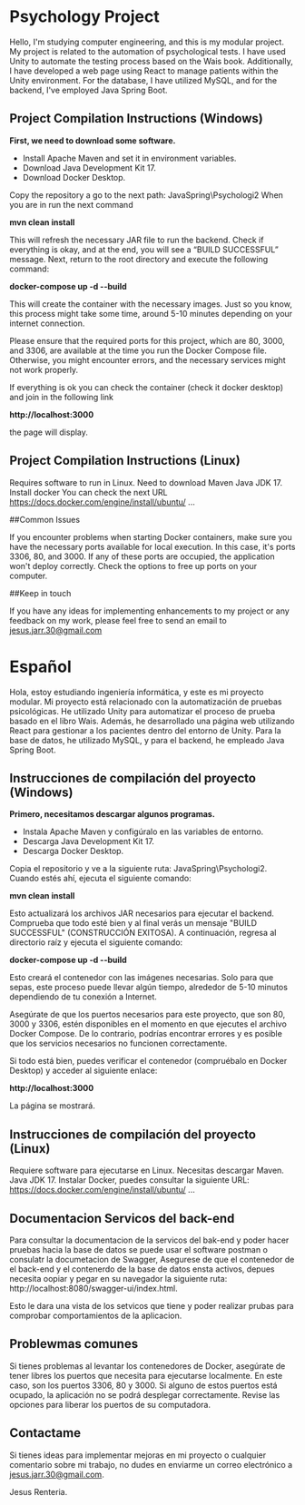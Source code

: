 # Psychology Project

Hello, I'm studying computer engineering, and this is my modular project. My project is related to the automation of psychological tests. I have used Unity to automate the testing process based on the Wais book. Additionally, I have developed a web page using React to manage patients within the Unity environment. For the database, I have utilized MySQL, and for the backend, I've employed Java Spring Boot.

## Project Compilation Instructions (Windows)

 **First, we need to download some software.**
 
   - Install Apache Maven and set it in environment variables.
   - Download Java Development Kit 17.
   - Download Docker Desktop.
  
Copy the repository a go to the next path: JavaSpring\Psychologi2 When you are in run  the next command

**mvn clean install**

This will refresh the necessary JAR file to run the backend. Check if everything is okay, and at the end, you will see a “BUILD SUCCESSFUL” message.
Next, return to the root directory and execute the following command:

**docker-compose up -d --build**

This will create the container with the necessary images. Just so you know, this process might take some time, around 5-10 minutes depending on your internet connection.

Please ensure that the required ports for this project, which are 80, 3000, and 3306, are available at the time you run the Docker Compose file. Otherwise, you might encounter errors, and the necessary services might not work properly.

If everything is ok you can check the container (check it docker desktop) and join in the following link

**http://localhost:3000**

the page will display.

## Project Compilation Instructions (Linux)
Requires software to run in Linux.
Need to download Maven 
Java JDK 17.
Install docker You can check the next URL https://docs.docker.com/engine/install/ubuntu/
...

##Common Issues

If you encounter problems when starting Docker containers, make sure you have the necessary ports available for local execution. In this case, it's ports 3306, 80, and 3000. If any of these ports are occupied, the application won't deploy correctly.
Check the options to free up ports on your computer.


##Keep in touch

If you have any ideas for implementing enhancements to my project or any feedback on my work, please feel free to send an email to jesus.jarr.30@gmail.com

# Español

Hola, estoy estudiando ingeniería informática, y este es mi proyecto modular. Mi proyecto está relacionado con la automatización de pruebas psicológicas. He utilizado Unity para automatizar el proceso de prueba basado en el libro Wais. Además, he desarrollado una página web utilizando React para gestionar a los pacientes dentro del entorno de Unity. Para la base de datos, he utilizado MySQL, y para el backend, he empleado Java Spring Boot.

## Instrucciones de compilación del proyecto (Windows)

**Primero, necesitamos descargar algunos programas.**
 
   - Instala Apache Maven y configúralo en las variables de entorno.
   - Descarga Java Development Kit 17.
   - Descarga Docker Desktop.
  
Copia el repositorio y ve a la siguiente ruta: JavaSpring\Psychologi2. Cuando estés ahí, ejecuta el siguiente comando:

**mvn clean install**

Esto actualizará los archivos JAR necesarios para ejecutar el backend. Comprueba que todo esté bien y al final verás un mensaje "BUILD SUCCESSFUL" (CONSTRUCCIÓN EXITOSA).
A continuación, regresa al directorio raíz y ejecuta el siguiente comando:

**docker-compose up -d --build**

Esto creará el contenedor con las imágenes necesarias. Solo para que sepas, este proceso puede llevar algún tiempo, alrededor de 5-10 minutos dependiendo de tu conexión a Internet.

Asegúrate de que los puertos necesarios para este proyecto, que son 80, 3000 y 3306, estén disponibles en el momento en que ejecutes el archivo Docker Compose. De lo contrario, podrías encontrar errores y es posible que los servicios necesarios no funcionen correctamente.

Si todo está bien, puedes verificar el contenedor (compruébalo en Docker Desktop) y acceder al siguiente enlace:

**http://localhost:3000**

La página se mostrará.

## Instrucciones de compilación del proyecto (Linux)

Requiere software para ejecutarse en Linux.
Necesitas descargar Maven.
Java JDK 17.
Instalar Docker, puedes consultar la siguiente URL: https://docs.docker.com/engine/install/ubuntu/
...


## Documentacion Servicos del back-end

Para consultar la documentacion de la servicos del bak-end y poder hacer pruebas hacia la base de datos se puede usar el software postman o consulatr la documetacion de Swagger, Asegurese de que el contenedor de el back-end y el contenerdo de la base de datos ensta activos, depues necesita  oopiar y pegar en su navegador la siguiente ruta: http://localhost:8080/swagger-ui/index.html.

Esto le dara una vista de los setvicos que tiene y poder realizar prubas para comprobar comportamientos de la aplicacion.

## Problewmas comunes

Si tienes problemas al levantar los contenedores de Docker, asegúrate de tener libres los puertos que necesita para ejecutarse localmente. En este caso, son los puertos 3306, 80 y 3000. Si alguno de estos puertos está ocupado, la aplicación no se podrá desplegar correctamente.
Revise las opciones para liberar los puertos de su computadora.


## Contactame
Si tienes ideas para implementar mejoras en mi proyecto o cualquier comentario sobre mi trabajo, no dudes en enviarme un correo electrónico a jesus.jarr.30@gmail.com.

Jesus Renteria.
